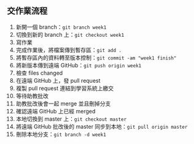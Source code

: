 ## 交作業流程

1. 新開一個 branch：`git branch week1`
2. 切換到新的 branch 上：`git checkout week1`
3. 寫作業
4. 完成作業後，將檔案傳到暫存區：`git add .`
5. 將暫存區內的資料轉至版本控制：`git commit -am "week1 finish"`
6. 將新版本傳到遠端 GitHub：`git push origin week1`
7. 檢查 files changed
8. 在遠端 GitHub 上，發 pull request
9. 複製 pull request 連結到學習系統上繳交
10. 等待助教批改
11. 助教批改後會一起 merge 並且刪掉分支
12. 確認遠端 GitHub 上已經 merged
13. 本地切換到 master 上：`git checkout master`
14. 將遠端 GitHub 批改後的 master 同步到本地：`git pull origin master`
15. 刪除本地分支：`git branch -d week1`